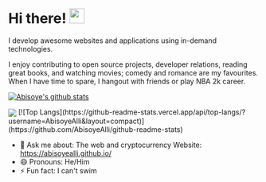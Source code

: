 # Hi there! <img src="https://raw.githubusercontent.com/MartinHeinz/MartinHeinz/master/wave.gif" width="30px">

I develop awesome websites and applications using in-demand technologies. 

I enjoy contributing to open source projects, developer relations, reading great books, and watching movies; comedy and romance are my favourites. 
When I have time to spare, I hangout with friends or play NBA 2k career.

[![Abisoye's github stats](https://github-readme-stats.vercel.app/api?username=AbisoyeAlli)](https://github.com/AbisoyeAlli/github-readme-stats)

<img align="center" src="https://github-readme-stats.vercel.app/api/<CARD_TYPE>/?username=<AbisoyeAlli>&theme=<cobalt>" />
[![Top Langs](https://github-readme-stats.vercel.app/api/top-langs/?username=AbisoyeAlli&layout=compact)](https://github.com/AbisoyeAlli/github-readme-stats)

- 💬 Ask me about: The web and cryptocurrency
Website: https://abisoyealli.github.io/
- 😄 Pronouns: He/Him
- ⚡ Fun fact: I can't swim
